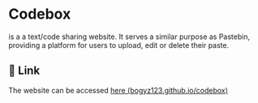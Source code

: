 # Codebox

is a a text/code sharing website. It serves a similar purpose as Pastebin, providing a platform for users to upload, edit or delete their paste.



## 🔗 Link
The website can be accessed [here (bogyz123.github.io/codebox)](https://bogyz123.github.io/codebox/)
